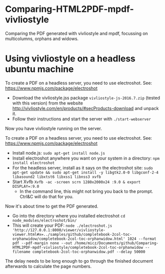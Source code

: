 # Comparing-HTML2PDF-mpdf-vivliostyle
Comparing the PDF generated with vivliostyle and mpdf, focussing on multicolumns, orphans and widows.

# Using vivliostyle on a headless ubuntu machine

To create a PDF on a headless server, you need to use electroshot. See: https://www.npmjs.com/package/electroshot

* Download the vivliostyle.jss package `vivliostyle-js-2016.7.zip` (tested with this version) from the website http://vivliostyle.com/en/products/#secProducts-download and unpack it.
* Follow their instructions and start the server with `./start-webserver`

Now you have vivliostyle running on the server.

To create a PDF on a headless server, you need to use electroshot. See: https://www.npmjs.com/package/electroshot
 
* Install node.js: `sudo apt-get install node.js`
* Install electroshot anywhere you want on your system in a directory: `npm install electroshot`
* For the headless server, install as it says on the electroshot site: `sudo apt-get update && sudo apt-get install -y libgtk2.0-0 libgconf-2-4 libasound2 libxtst6 libxss1 libnss3 xvfb`
* Start Xvfb `Xvfb -ac -screen scrn 1280x2000x24 :9.0 & export DISPLAY=:9.0`
  * In the command line, this might not bring you back to the prompt. Ctrl&C will do that for you.

Now it's about time to get the PDF generated.

* Go into the directory where you installed electroshot `cd node_modules/electroshot/bin/`
* This will create your PDF: `node ./electroshot.js 'http://127.0.0.1:8000/viewer/vivliostyle-viewer.html#x=../samples/github/completebook-2col-toc-orphanwidow/completebook-2col-toc-orphanwidow.html' 1024 --format pdf --pdf-margin none --out /home/micz/Documents/github/Comparing-HTML2PDF-mpdf-vivliostyle/completebook-2col-toc-orphanwidow --filename completebook-2col-toc-orphanwidow.pdf --delay 50000`

The delay needs to be long enough to go through the finished document afterwards to calculate the page numbers.
